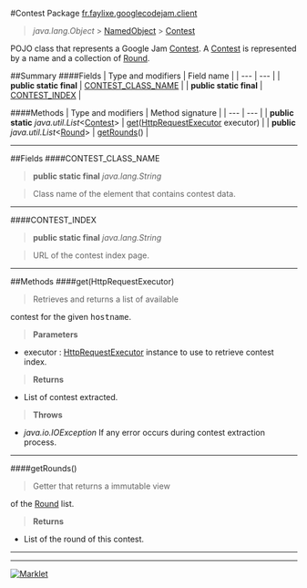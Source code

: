 #Contest
Package [fr.faylixe.googlecodejam.client](README.md)<br>

> *java.lang.Object* > <a href="common/NamedObject.md">NamedObject</a> > <a href="Contest.md">Contest</a>

<p>POJO class that represents a Google Jam <a href="Contest.md">Contest</a>.
 A <a href="Contest.md">Contest</a> is represented by a name and a
 collection of <a href="Round.md">Round</a>.</p>

##Summary
####Fields
| Type and modifiers | Field name |
| --- | --- |
| **public static final** | [CONTEST_CLASS_NAME](#contest_class_name) |
| **public static final** | [CONTEST_INDEX](#contest_index) |

####Methods
| Type and modifiers | Method signature |
| --- | --- |
| **public static** *java.util.List*<<a href="Contest.md">Contest</a>> | [get](#gethttprequestexecutor)(<a href="executor/HttpRequestExecutor.md">HttpRequestExecutor</a> executor) |
| **public** *java.util.List*<<a href="Round.md">Round</a>> | [getRounds](#getrounds)() |

---


##Fields
####CONTEST_CLASS_NAME
> **public static final** *java.lang.String*

> <p>Class name of the element that contains contest data.</p>

---

####CONTEST_INDEX
> **public static final** *java.lang.String*

> <p>URL of the contest index page.</p>

---


##Methods
####get(HttpRequestExecutor)
> <p>Retrieves and returns a list of available
 contest for the given <tt>hostname</tt>.</p>

> **Parameters**
* executor : <a href="executor/HttpRequestExecutor.md">HttpRequestExecutor</a> instance to use to retrieve contest index.

> **Returns**
* List of contest extracted.

> **Throws**
* *java.io.IOException* If any error occurs during contest extraction process.


---

####getRounds()
> <p>Getter that returns a immutable view
 of the <a href="Round.md">Round</a> list.</p>

> **Returns**
* List of the round of this contest.


---

---

[![Marklet](https://img.shields.io/badge/Generated%20by-Marklet-green.svg)](https://github.com/Faylixe/marklet)